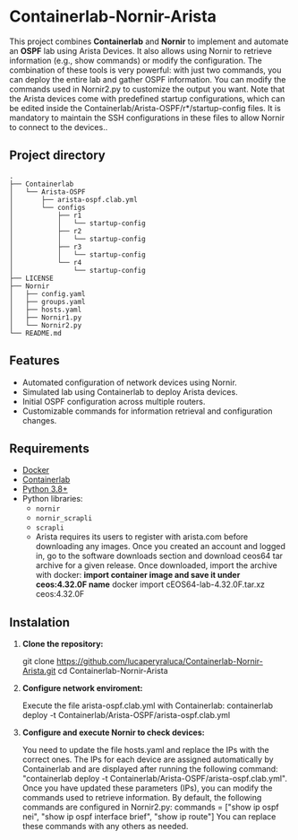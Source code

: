 # Containerlab-Nornir-Arista

This project combines **Containerlab** and **Nornir** to implement and automate an **OSPF** lab using Arista Devices. It also allows using Nornir to retrieve information (e.g., show commands) or modify the configuration. The combination of these tools is very powerful: with just two commands, you can deploy the entire lab and gather OSPF information.
You can modify the commands used in Nornir2.py to customize the output you want. Note that the Arista devices come with predefined startup configurations, which can be edited inside the Containerlab/Arista-OSPF/r*/startup-config files. It is mandatory to maintain the SSH configurations in these files to allow Nornir to connect to the devices.. 

## Project directory

```plaintext
.
├── Containerlab
│   └── Arista-OSPF
│       ├── arista-ospf.clab.yml
│       └── configs
│           ├── r1
│           │   └── startup-config
│           ├── r2
│           │   └── startup-config
│           ├── r3
│           │   └── startup-config
│           └── r4
│               └── startup-config
├── LICENSE
├── Nornir
│   ├── config.yaml
│   ├── groups.yaml
│   ├── hosts.yaml
│   ├── Nornir1.py
│   └── Nornir2.py
└── README.md

```

## Features

- Automated configuration of network devices using Nornir.
- Simulated lab using Containerlab to deploy Arista devices.
- Initial OSPF configuration across multiple routers.
- Customizable commands for information retrieval and configuration changes.

## Requirements

- [Docker](https://docs.docker.com/get-docker/)
- [Containerlab](https://containerlab.dev/)
- [Python 3.8+](https://www.python.org/)
- Python libraries:
  - `nornir`
  - `nornir_scrapli`
  - `scrapli`
  - Arista requires its users to register with arista.com before downloading any images. Once you created an account and logged in, go to the software downloads section and download ceos64 tar archive for a given release.
    Once downloaded, import the archive with docker:
    **import container image and save it under ceos:4.32.0F name**
        docker import cEOS64-lab-4.32.0F.tar.xz ceos:4.32.0F

## Instalation

1. **Clone the repository:**

   git clone https://github.com/lucaperyraluca/Containerlab-Nornir-Arista.git
   cd Containerlab-Nornir-Arista

2. **Configure network enviroment:**

   Execute the file arista-ospf.clab.yml with Containerlab:
   containerlab deploy -t Containerlab/Arista-OSPF/arista-ospf.clab.yml

3. **Configure and execute Nornir to check devices:**

   You need to update the file hosts.yaml and replace the IPs with the correct ones. The IPs for each device are assigned automatically by Containerlab and are displayed after running the following command: "containerlab deploy -t Containerlab/Arista-OSPF/arista-ospf.clab.yml".
   Once you have updated these parameters (IPs), you can modify the commands used to retrieve information. By default, the following commands are configured in Nornir2.py:
   commands = ["show ip ospf nei", "show ip ospf interface brief", "show ip route"] You can replace these commands with any others as needed.
